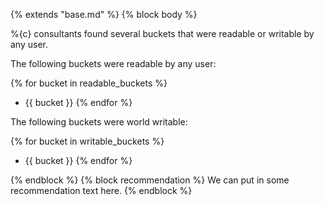 {% extends "base.md" %}
{% block body %}

%{c} consultants found several buckets that were readable or writable by any user.

The following buckets were readable by any user:

{% for bucket in readable_buckets %}
- {{ bucket }}
{% endfor %}

The following buckets were world writable:

{% for bucket in writable_buckets %}
- {{ bucket }}
{% endfor %}

{% endblock %}
{% block recommendation %}
We can put in some recommendation text here.
{% endblock %}